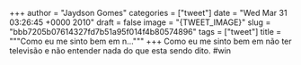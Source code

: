 
+++
author = "Jaydson Gomes"
categories = ["tweet"]
date = "Wed Mar 31 03:26:45 +0000 2010"
draft = false
image = "{TWEET_IMAGE}"
slug = "bbb7205b07614327fd7b51a95f014f4b80574896"
tags = ["tweet"]
title = """Como eu me sinto bem em n..."""
+++
Como eu me sinto bem em não ter televisão e não entender nada do que esta sendo dito. #win
